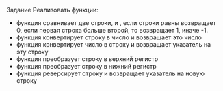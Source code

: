 Задание 
Реализовать функции:
- функция сравнивает две строки, и , если строки равны 
возвращает 0, если первая строка больше второй, то возвращает 1, иначе -1.
- функция конвертирует строку в число и возвращает это число
- функция конвертирует число в строку и возвращает указатель на эту строку
- функция преобразует строку в верхний регистр
- функция преобразует строку в нижний регистр
- функция реверсирует строку и возвращает указатель на новую строку
